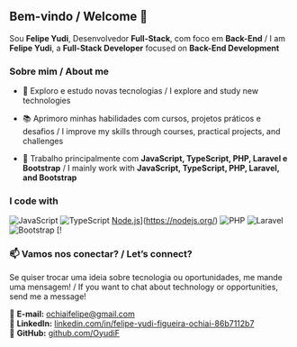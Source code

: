 ## Bem-vindo / Welcome 👋  

Sou **Felipe Yudi**, Desenvolvedor **Full-Stack**, com foco em **Back-End**  / I am **Felipe Yudi**, a **Full-Stack Developer** focused on **Back-End Development**  

### Sobre mim / About me  

+ 🚀 Exploro e estudo novas tecnologias / I explore and study new technologies  

+ 📚 Aprimoro minhas habilidades com cursos, projetos práticos e desafios  / I improve my skills through courses, practical projects, and challenges  

+ 🔧 Trabalho principalmente com **JavaScript, TypeScript, PHP, Laravel e Bootstrap**  / I mainly work with **JavaScript, TypeScript, PHP, Laravel, and Bootstrap**  

### I code with  

![JavaScript](https://img.shields.io/badge/-JavaScript-F7DF1E?style=flat-square&logo=javascript&logoColor=black)  ![TypeScript](https://img.shields.io/badge/-TypeScript-3178C6?style=flat-square&logo=typescript&logoColor=white) [Node.js](https://img.shields.io/badge/-Node.js-339933?style=flat-square&logo=node.js&logoColor=white)](https://nodejs.org/) ![PHP](https://img.shields.io/badge/-PHP-777BB4?style=flat-square&logo=php&logoColor=white)  ![Laravel](https://img.shields.io/badge/-Laravel-FF2D20?style=flat-square&logo=laravel&logoColor=white)  ![Bootstrap](https://img.shields.io/badge/-Bootstrap-7952B3?style=flat-square&logo=bootstrap&logoColor=white) [!
  

### 📫 Vamos nos conectar? / Let’s connect?  

Se quiser trocar uma ideia sobre tecnologia ou oportunidades, me mande uma mensagem!  / If you want to chat about technology or opportunities, send me a message!  

📩 **E-mail:** [ochiaifelipe@gmail.com](mailto:ochiaifelipe@gmail.com)  
🔗 **LinkedIn:** [linkedin.com/in/felipe-yudi-figueira-ochiai-86b7112b7](https://www.linkedin.com/in/felipe-yudi-figueira-ochiai-86b7112b7)  
🐙 **GitHub:** [github.com/OyudiF](https://github.com/OyudiF) 
